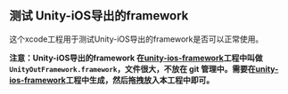 ## 测试 Unity-iOS导出的framework

这个xcode工程用于测试Unity-iOS导出的framework是否可以正常使用。

**注意：Unity-iOS导出的framework 在[unity-ios-framework](https://gitlab.com/octten/unity-ios-framework)工程中叫做 `UnityOutFramework.framework`，文件很大，不放在 git 管理中。需要在[unity-ios-framework](https://gitlab.com/octten/unity-ios-framework)工程中生成，然后拖拽放入本工程中即可。**

